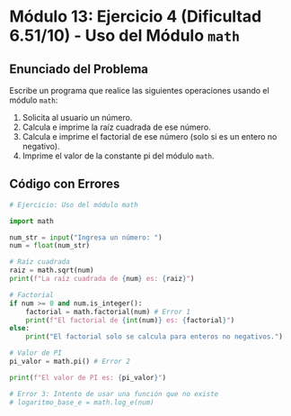 # Módulo 13: Ejercicio 4 (Dificultad 6.51/10) - Uso del Módulo `math`

## Enunciado del Problema

Escribe un programa que realice las siguientes operaciones usando el módulo `math`:
1.  Solicita al usuario un número.
2.  Calcula e imprime la raíz cuadrada de ese número.
3.  Calcula e imprime el factorial de ese número (solo si es un entero no negativo).
4.  Imprime el valor de la constante pi del módulo `math`.

## Código con Errores

```python
# Ejercicio: Uso del módulo math

import math

num_str = input("Ingresa un número: ")
num = float(num_str)

# Raíz cuadrada
raiz = math.sqrt(num)
print(f"La raíz cuadrada de {num} es: {raiz}")

# Factorial
if num >= 0 and num.is_integer():
    factorial = math.factorial(num) # Error 1
    print(f"El factorial de {int(num)} es: {factorial}")
else:
    print("El factorial solo se calcula para enteros no negativos.")

# Valor de PI
pi_valor = math.pi() # Error 2

print(f"El valor de PI es: {pi_valor}")

# Error 3: Intento de usar una función que no existe
# logaritmo_base_e = math.log_e(num)
